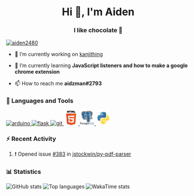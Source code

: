 <h1 align="center">Hi 👋, I'm Aiden</h1>
<h3 align="center">I like chocolate 🍫</h3>

<p align="left"> <a href="https://github.com/ryo-ma/github-profile-trophy"><img src="https://github-profile-trophy.vercel.app/?username=aiden2480&theme=gruvbox" alt="aiden2480" /></a> </p>

- 🔭 I’m currently working on <!--START_SECTION:current-->[kanjithing](https://github.com/aiden2480/kanjithing)<!--END_SECTION:current-->

- 🌱 I’m currently learning **JavaScript listeners and how to make a google chrome extension**

- 📫 How to reach me **aidzman#2793**


### :toolbox: Languages and Tools
<p align="left"> <a href="https://www.arduino.cc/" target="_blank"> <img src="https://cdn.worldvectorlogo.com/logos/arduino-1.svg" alt="arduino" width="40" height="40"/> </a> <a href="https://flask.palletsprojects.com/" target="_blank"> <img src="https://www.vectorlogo.zone/logos/pocoo_flask/pocoo_flask-icon.svg" alt="flask" width="40" height="40"/> </a> <a href="https://git-scm.com/" target="_blank"> <img src="https://www.vectorlogo.zone/logos/git-scm/git-scm-icon.svg" alt="git" width="40" height="40"/> </a> <a href="https://www.w3.org/html/" target="_blank"> <img src="https://raw.githubusercontent.com/devicons/devicon/master/icons/html5/html5-original-wordmark.svg" alt="html5" width="40" height="40"/> </a> <a href="https://www.postgresql.org" target="_blank"> <img src="https://raw.githubusercontent.com/devicons/devicon/master/icons/postgresql/postgresql-original-wordmark.svg" alt="postgresql" width="40" height="40"/> </a> <a href="https://www.python.org" target="_blank"> <img src="https://raw.githubusercontent.com/devicons/devicon/master/icons/python/python-original.svg" alt="python" width="40" height="40"/> </a></p>

### :zap: Recent Activity
<!--START_SECTION:activity-->
1. ❗ Opened issue [#383](https://github.com/jstockwin/py-pdf-parser/issues/383) in [jstockwin/py-pdf-parser](https://github.com/jstockwin/py-pdf-parser)
<!--END_SECTION:activity-->

### :bar_chart: Statistics
![GitHub stats](https://github-readme-stats.vercel.app/api?username=aiden2480&show_icons=true&theme=gruvbox)
![Top languages](https://github-readme-stats.vercel.app/api/top-langs?username=aiden2480&theme=gruvbox&layout=compact)
![WakaTime stats](https://github-readme-stats.vercel.app/api/wakatime?username=6662308e-9ed9-44c5-b0dd-3685acd8893a&theme=gruvbox&layout=compact)
